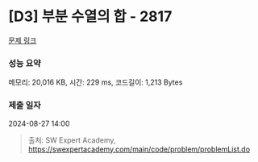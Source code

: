 # [D3] 부분 수열의 합 - 2817 

[문제 링크](https://swexpertacademy.com/main/code/problem/problemDetail.do?contestProbId=AV7IzvG6EksDFAXB) 

### 성능 요약

메모리: 20,016 KB, 시간: 229 ms, 코드길이: 1,213 Bytes

### 제출 일자

2024-08-27 14:00



> 출처: SW Expert Academy, https://swexpertacademy.com/main/code/problem/problemList.do
